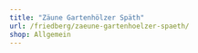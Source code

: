 ```yaml
---
title: "Zäune Gartenhölzer Späth"
url: /friedberg/zaeune-gartenhoelzer-spaeth/
shop: Allgemein
---
```

